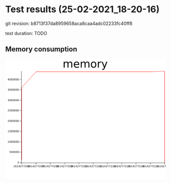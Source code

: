 # Test results (25-02-2021_18-20-16)


git revision: b8713f37da8959658aca8caa4adc02233fc40ff8

test duration: TODO

## Memory consumption

![memory graph](plots/memory.png)
